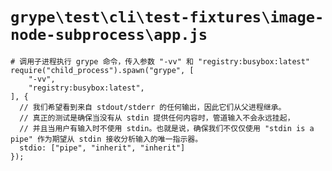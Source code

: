 # `grype\test\cli\test-fixtures\image-node-subprocess\app.js`

```
# 调用子进程执行 grype 命令，传入参数 "-vv" 和 "registry:busybox:latest"
require("child_process").spawn("grype", [
    "-vv",
    "registry:busybox:latest",
], {
  // 我们希望看到来自 stdout/stderr 的任何输出，因此它们从父进程继承。
  // 真正的测试是确保当没有从 stdin 提供任何内容时，管道输入不会永远挂起，
  // 并且当用户有输入时不使用 stdin。也就是说，确保我们不仅仅使用 "stdin is a pipe" 作为期望从 stdin 接收分析输入的唯一指示器。
  stdio: ["pipe", "inherit", "inherit"]
});
```